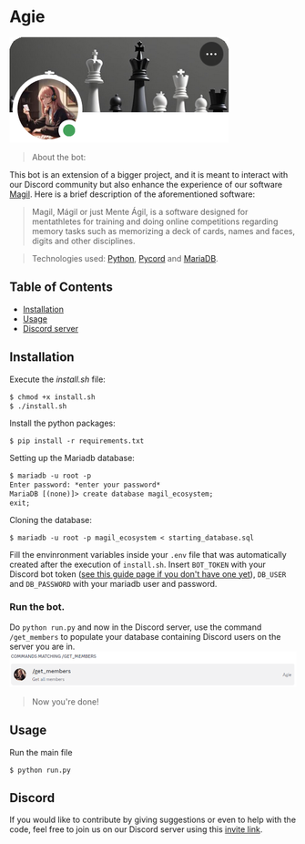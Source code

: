 
# Agie

![A image depicting the bot's profile on Discord, showing its banner and main avatar image. The banner is a black and white image with chess pieces while the avatar is a girl with pink hair holding a deck of cards - she is memorizing it.](/.project_images/agie.png)

> About the bot:

This bot is an extension of a bigger project, and it is meant to interact with our Discord community but also enhance the experience of our software <a href=https://github.com/andersonmemory/Magil>Magil</a>. Here is a brief description of the aforementioned software:

> Magil, Mágil or just Mente Ágil, is a software designed for mentathletes for training and doing online competitions regarding memory tasks such as memorizing a deck of cards, names and faces, digits and other disciplines.

> Technologies used: <a href=https://www.python.org/>Python</a>, <a href=https://pycord.dev/>Pycord</a> and <a href=https://mariadb.org/>MariaDB</a>.

## Table of Contents
- [Installation](#Installation)
- [Usage](#Usage)
- [Discord server](#Discord)

## Installation
Execute the _install.sh_ file:
```
$ chmod +x install.sh
$ ./install.sh
```

Install the python packages:
```
$ pip install -r requirements.txt
```

Setting up the Mariadb database:
```
$ mariadb -u root -p
Enter password: *enter your password*
MariaDB [(none)]> create database magil_ecosystem;
exit;
```
Cloning the database:
```
$ mariadb -u root -p magil_ecosystem < starting_database.sql
```
Fill the envinronment variables inside your ```.env``` file that was automatically created after the execution of ```install.sh```. Insert ```BOT_TOKEN``` with your Discord bot token (<a href=https://guide.pycord.dev/getting-started/creating-your-first-bot>see this guide page if you don't have one yet</a>), ```DB_USER``` and ```DB_PASSWORD``` with your mariadb user and password.

### Run the bot.
Do ```python run.py``` and now in the Discord server, use the command ```/get_members``` to populate your database containing Discord users on the server you are in.
![a](.project_images/get_members.png)

> Now you're done!

## Usage
Run the main file
```
$ python run.py
```

## Discord

If you would like to contribute by giving suggestions or even to help with the code, feel free to join us on our Discord server using this <a href=https://discord.com/invite/eenrGd2jhg>invite link</a>. 